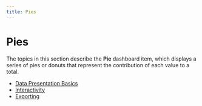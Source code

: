 ```yaml
---
title: Pies
---
```

# Pies
The topics in this section describe the **Pie** dashboard item, which displays a series of pies or donuts that represent the contribution of each value to a total.
* [Data Presentation Basics](../../../../dashboard-for-web/articles/web-dashboard-viewer-mode/dashboard-items/pies/data-presentation-basics.md)
* [Interactivity](../../../../dashboard-for-web/articles/web-dashboard-viewer-mode/dashboard-items/pies/interactivity.md)
* [Exporting](../../../../dashboard-for-web/articles/web-dashboard-viewer-mode/dashboard-items/pies/exporting.md)